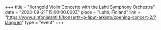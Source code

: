 +++
title = "Korngold Violin Concerto with the Lahti Symphony Orchestra"
date = "2023-09-21T15:00:00.000Z"
place = "Lahti, Finland"
link = "https://www.sinfonialahti.fi/konsertit-ja-liput-arkisto/opening-concert-2/?lang=en"
type = "event"
+++

